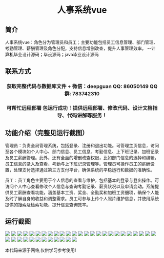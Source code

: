 <p><h1 align="center">人事系统vue</h1></p>

## 简介
人事系统vue：角色分为管理员和员工；主要功能包括员工信息管理、部门管理、考勤管理、薪酬管理及角色分配，支持信息增删改查，提升人事管理效率。    --计算机毕业设计源码；毕设源码；java毕业设计源码


## 联系方式
<p><h3 align="center">获取完整代码与数据库文件 + 微信：deepguan QQ: 86050149 QQ群: 783742310</h3></p>
<p><h3 align="center">可帮忙远程部署 包运行成功！提供远程部署、修改代码、设计文档指导、代码讲解等服务！</h3></p>

## 功能介绍（完整见运行截图）
管理员：负责全局管理系统，包括登录、注册和退出功能。可管理主页信息，访问至各个模块如个人中心、部门信息、员工信息、考勤信息、上下班记录、加班记录及员工薪酬管理。此外，还有全面的增删改查权限，比如部门信息的选择和编辑，员工信息的录入及查看，考勤与上下班记录管理等。管理员可操作员工的薪酬设置，处理支付选择通过第三方支付平台，确保系统的平稳运行和数据的准确性。

员工：员工角色主要用于个人信息的查看与维护，包括基本的登录与登出操作。可访问个人中心查看修改个人信息与查询考勤记录、薪资状况以及申请变动。系统提供员工薪酬查看功能，涵盖基本工资、奖金、全勤奖和加班工资细项，确保个人能及时了解自身的收益和调整需求。员工可参与上传个人照片维护信息，并使用系统提供的搜索及检索功能，提升信息查询效率。


## 运行截图
![](img/001.jpg)
![](img/002.jpg)
![](img/003.jpg)
![](img/004.jpg)
![](img/005.jpg)
![](img/006.jpg)
![](img/007.jpg)
![](img/008.jpg)
![](img/009.jpg)
![](img/010.jpg)
![](img/011.jpg)
![](img/012.jpg)
![](img/013.jpg)
![](img/014.jpg)
![](img/015.jpg)
![](img/016.jpg)
![](img/017.jpg)
![](img/018.jpg)
![](img/019.jpg)
![](img/020.jpg)
![](img/021.jpg)
![](img/022.jpg)
![](img/023.jpg)
![](img/024.jpg)
![](img/025.jpg)
![](img/026.jpg)
![](img/027.jpg)
![](img/028.jpg)
![](img/029.jpg)
![](img/030.jpg)
![](img/031.jpg)
![](img/032.jpg)
![](img/033.jpg)
![](img/034.jpg)
![](img/035.jpg)
![](img/036.jpg)
![](img/037.jpg)

<p>本代码来源于网络,仅供学习参考使用!</p>
